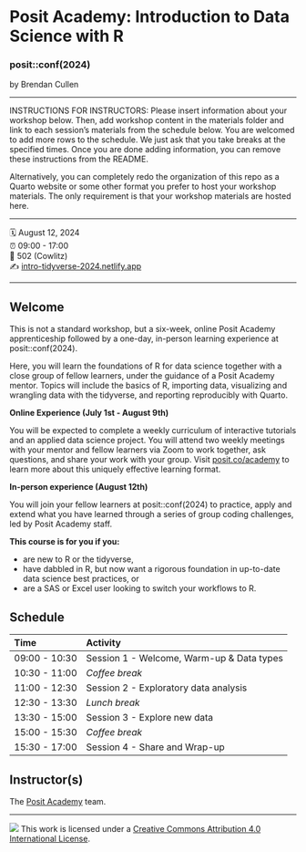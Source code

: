 Posit Academy: Introduction to Data Science with R
================

### posit::conf(2024)

by Brendan Cullen

-----

INSTRUCTIONS FOR INSTRUCTORS: Please insert information about your
workshop below. Then, add workshop content in the materials folder and
link to each session’s materials from the schedule below. You are
welcomed to add more rows to the schedule. We just ask that you take
breaks at the specified times. Once you are done adding information, you
can remove these instructions from the README.

Alternatively, you can completely redo the organization of this repo 
as a Quarto website or some other format you prefer to host your workshop
materials. The only requirement is that your workshop materials are hosted 
here.

-----

:spiral_calendar: August 12, 2024  
:alarm_clock:     09:00 - 17:00  
:hotel:           502 (Cowlitz)  
:writing_hand:    [intro-tidyverse-2024.netlify.app](https://intro-tidyverse-2024.netlify.app)

-----

## Welcome

This is not a standard workshop, but a six-week, online Posit Academy apprenticeship followed by a one-day, in-person learning experience at posit::conf(2024).


Here, you will learn the foundations of R for data science together with a close group of fellow learners, under the guidance of a Posit Academy mentor. Topics will include the basics of R, importing data, visualizing and wrangling data with the tidyverse, and reporting reproducibly with Quarto.

**Online Experience (July 1st - August 9th)**

You will be expected to complete a weekly curriculum of interactive tutorials and an applied data science project. You will attend two weekly meetings with your mentor and fellow learners via Zoom to work together, ask questions, and share your work with your group. Visit [posit.co/academy](http://posit.co/academy) to learn more about this uniquely effective learning format.


**In-person experience (August 12th)**

You will join your fellow learners at posit::conf(2024) to practice, apply and extend what you have learned through a series of group coding challenges, led by Posit Academy staff.


**This course is for you if you:**

* are new to R or the tidyverse,
* have dabbled in R, but now want a rigorous foundation in up-to-date data science best practices, or
* are a SAS or Excel user looking to switch your workflows to R.

## Schedule

| Time          | Activity                                  |
| :------------ | :---------------------------------------- |
| 09:00 - 10:30 | Session 1 - Welcome, Warm-up & Data types |
| 10:30 - 11:00 | *Coffee break*                            |
| 11:00 - 12:30 | Session 2 - Exploratory data analysis     |
| 12:30 - 13:30 | *Lunch break*                             |
| 13:30 - 15:00 | Session 3 - Explore new data              |
| 15:00 - 15:30 | *Coffee break*                            |
| 15:30 - 17:00 | Session 4 - Share and Wrap-up             |

## Instructor(s)

The [Posit Academy](https://posit.co/products/enterprise/academy/) team.

-----

![](https://i.creativecommons.org/l/by/4.0/88x31.png) This work is
licensed under a [Creative Commons Attribution 4.0 International
License](https://creativecommons.org/licenses/by/4.0/).
